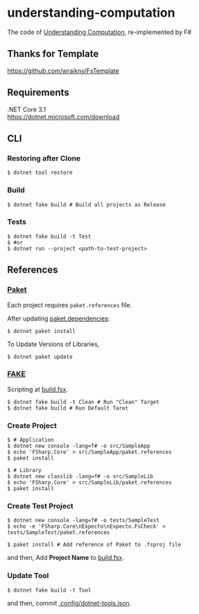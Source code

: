 # understanding-computation
The code of [Understanding Computation](https://computationbook.com/), re-implemented by F#

## Thanks for Template
https://github.com/wraikny/FsTemplate

## Requirements
.NET Core 3.1  
https://dotnet.microsoft.com/download  

## CLI

### Restoring after Clone
```shell
$ dotnet tool restore
```

### Build
```shell
$ dotnet fake build # Build all projects as Release
```

### Tests
```shell
$ dotnet fake build -t Test
$ #or
$ dotnet run --project <path-to-test-project>
```

## References
### [Paket](https://fsprojects.github.io/Paket/index.html)  
Each project requires `paket.references` file.

After updating [paket.dependencies](/paket.dependencies):
```shell
$ dotnet paket install
```

To Update Versions of Libraries,
```shell
$ dotnet paket update
```

### [FAKE](https://fake.build/)  
Scripting at [build.fsx](/build.fsx).  

```shell
$ dotnet fake build -t Clean # Run "Clean" Target
$ dotnet fake build # Run Default Taret
```

### Create Project
```shell
$ # Application
$ dotnet new console -lang=f# -o src/SampleApp
$ echo 'FSharp.Core' > src/SampleApp/paket.references
$ paket install

$ # Library
$ dotnet new classlib -lang=f# -o src/SampleLib
$ echo 'FSharp.Core' > src/SampleLib/paket.references
$ paket install
```

### Create Test Project
```shell
$ dotnet new console -lang=f# -o tests/SampleTest
$ echo -e 'FSharp.Core\nExpecto\nExpecto.FsCheck' > tests/SampleTest/paket.references

$ paket install # Add reference of Paket to .fsproj file
```
and then, Add **Project Name** to [build.fsx](/build.fsx).

### Update Tool
```shell
$ dotnet fake build -t Tool
```
and then, commit [.config/dotnet-tools.json](/.config/dotnet-tools.json).
